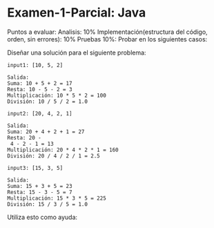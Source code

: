 # Examen-1-Parcial: Java 

Puntos a evaluar:
Analisis: 10%
Implementación(estructura del código, orden, sin errores): 10%
Pruebas 10%: Probar en los siguientes casos:

Diseñar una solución para el siguiente problema:

```
input1: [10, 5, 2]

Salida:
Suma: 10 + 5 + 2 = 17
Resta: 10 - 5 - 2 = 3
Multiplicación: 10 * 5 * 2 = 100
División: 10 / 5 / 2 = 1.0
```

```
input2: [20, 4, 2, 1]

Salida:
Suma: 20 + 4 + 2 + 1 = 27
Resta: 20 -
 4 - 2 - 1 = 13
Multiplicación: 20 * 4 * 2 * 1 = 160
División: 20 / 4 / 2 / 1 = 2.5
```

```
input3: [15, 3, 5]

Salida:
Suma: 15 + 3 + 5 = 23
Resta: 15 - 3 - 5 = 7
Multiplicación: 15 * 3 * 5 = 225
División: 15 / 3 / 5 = 1.0
```

Utiliza esto como ayuda: 

  ```java

```
